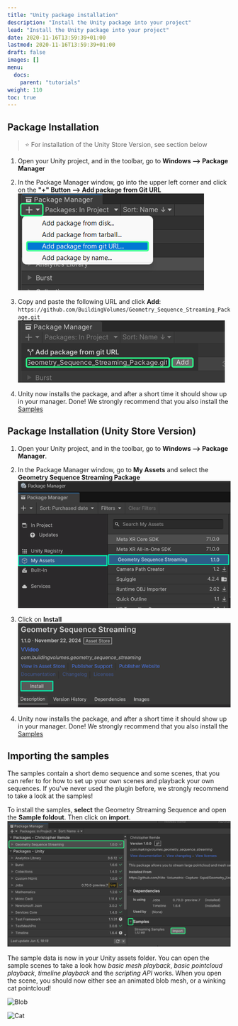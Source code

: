 ```yaml
---
title: "Unity package installation"
description: "Install the Unity package into your project"
lead: "Install the Unity package into your project"
date: 2020-11-16T13:59:39+01:00
lastmod: 2020-11-16T13:59:39+01:00
draft: false
images: []
menu:
  docs:
    parent: "tutorials"
weight: 110
toc: true
---
```


## Package Installation

> ⭐ For installation of the Unity Store Version, see section below

1. Open your Unity project, and in the toolbar, go to **Windows --> Package Manager**

2. In the Package Manager window, go into the upper left corner and click on the **"+" Button --> Add package from Git URL** ![Add package with git](package_manager_git.png)

3. Copy and paste the following URL and click **Add**: `https://github.com/BuildingVolumes/Geometry_Sequence_Streaming_Package.git` ![Installing a package](package_manager_add.png)

4. Unity now installs the package, and after a short time it should show up in your manager. Done! We strongly recommend that you also install the [Samples](/docs/tutorials/unity-package-installation/#importing-the-samples)

## Package Installation (Unity Store Version)

1. Open your Unity project, and in the toolbar, go to **Windows --> Package Manager**.

2. In the Package Manager window, go to **My Assets** and select the **Geometry Sequence Streaming Package** ![Select Unity Store Version](package_manager_select_storebought.png)

3. Click on **Install** ![Install Unity Store Version](package_manager_install_storebought.png)

4. Unity now installs the package, and after a short time it should show up in your manager. Done! We strongly recommend that you also install the [Samples](/docs/tutorials/unity-package-installation/#importing-the-samples)

## Importing the samples

The samples contain a short demo sequence and some scenes, that you can refer to for how to set up your own scenes and playback your own sequences.
If you've never used the plugin before, we strongly recommend to take a look at the samples!

To install the samples, **select** the Geometry Streaming Sequence and open the **Sample foldout**. Then click on **import**. ![Add package with git](package_manager_samples.png)

The sample data is now in your Unity assets folder. You can open the sample scenes to take a look how *basic mesh playback*, *basic pointcloud playback*, *timeline playback* and the *scripting API* works. When you open the scene, you should now either see an animated blob mesh, or a winking cat pointcloud!

![Blob](https://media3.giphy.com/media/v1.Y2lkPTc5MGI3NjExYmVvbXVpazdyanR0dmxyNDhjazNkM3owcnV3NHlwMWFseDRpemoyeiZlcD12MV9pbnRlcm5hbF9naWZfYnlfaWQmY3Q9Zw/XuN1lmgwobrU8eWgsb/giphy.gif)

![Cat](https://media0.giphy.com/media/v1.Y2lkPTc5MGI3NjExdXNtOGozb3d5ZmVwamRjam9zMnBsOXlucXVmemNoanBlN3VlZ2k0YiZlcD12MV9pbnRlcm5hbF9naWZfYnlfaWQmY3Q9Zw/rIT9ggXMG212tkuaIE/giphy.gif)
